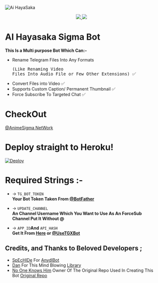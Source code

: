![Ai HayaSaka](https://picfiles.alphacoders.com/350/thumb-1920-350806.png)

<p align="center">
  <a href="https://github.com/Vedant-VN/Hayasaka/stargazers">
    <img src="https://img.shields.io/github/stars/Vedant-VN/Hayasaka?style=social">

  </a>
  
  <a href="https://github.com/Vedant-VN/Hayasaka/fork">
    <img src="https://img.shields.io/github/forks/Vedant-VN/Hayasaka?label=Fork&style=social">

  </a>  
</p>

# AI Hayasaka Sigma Bot

**This Is a Multi purpose Bot Which Can:-**
* Rename Telegram Files Into Any Formats <pre>(Like Renaming Video Files Into Audio File or Few Other Extensions) ✅ </pre>
* Convert Files into Video ✅
* Supports Custom Caption/ Permanent Thumbnail ✅
* Force Subscribe To Targeted Chat ✅

# CheckOut

[@AnimeSigma NetWork](https://T.me/AnimeSigma_Network)


# Deploy straight to Heroku!

[![Deploy](https://www.herokucdn.com/deploy/button.svg)](https://heroku.com/deploy?template=https://github.com/Vedant-VN/Hayasaka)

# Required Strings :-

* -> `TG_BOT_TOKEN`<br> **Your Bot Token Taken From [@BotFather](https://t.me/botfather)**

* -> `UPDATE_CHANNEL`<br> **An Channel Username Which You Want to Use As An ForceSub Channel Put It Without @**

* -> `APP_ID`__And__ `API_HASH`<br>**Get It From [Here](http://www.my.telegram.org) or [@UseTGXBot](http://www.telegram.dog/UseTGXBot)**

## Credits, and Thanks to Beloved Developers ;

* [SpEcHlDe](https://telegram.dog/SpEcHlDe) For [AnydlBot](https://github.com/SpEcHiDe/AnyDLBot)
* [Dan](https://github.com/delivrance) For This Mind Blowing [Library](https://github.com/pyrogram/pyrogram)
* [No One Knows Him](https://github.com/No-OnE-Kn0wS-Me) Owner Of The Original Repo Used In Creating This Bot [Original Repo](https://github.com/No-OnE-Kn0wS-Me/FileRenameBot)

